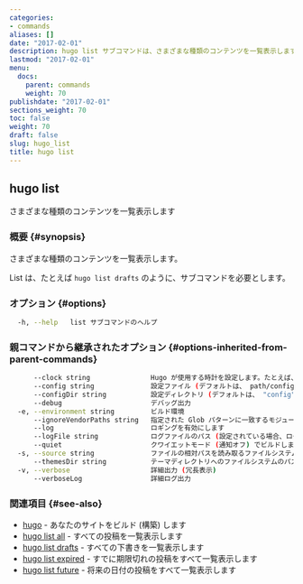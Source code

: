 ```yaml
---
categories:
- commands
aliases: []
date: "2017-02-01"
description: hugo list サブコマンドは、さまざまな種類のコンテンツを一覧表示します。
lastmod: "2017-02-01"
menu:
  docs:
    parent: commands
    weight: 70
publishdate: "2017-02-01"
sections_weight: 70
toc: false
weight: 70
draft: false
slug: hugo_list
title: hugo list
---
```

## hugo list

さまざまな種類のコンテンツを一覧表示します

### 概要 {#synopsis}

さまざまな種類のコンテンツを一覧表示します。

List は、たとえば `hugo list drafts` のように、サブコマンドを必要とします。

### オプション {#options}

```bash
  -h, --help   list サブコマンドのヘルプ
```

### 親コマンドから継承されたオプション {#options-inherited-from-parent-commands}

```bash
      --clock string               Hugo が使用する時計を設定します。たとえば、 --clock 2021-11-06T22:30:00.00+09:00
      --config string              設定ファイル (デフォルトは、 path/config.yaml|json|toml)
      --configDir string           設定ディレクトリ (デフォルトは、 "config")
      --debug                      デバッグ出力
  -e, --environment string         ビルド環境
      --ignoreVendorPaths string   指定された Glob パターンに一致するモジュールパスの _vendor を無視します
      --log                        ロギングを有効にします
      --logFile string             ログファイルのパス (設定されている場合、ログが自動的に有効になります)
      --quiet                      クワイエットモード (通知オフ) でビルドします
  -s, --source string              ファイルの相対パスを読み取るファイルシステムのパス
      --themesDir string           テーマディレクトリへのファイルシステムのパス
  -v, --verbose                    詳細出力 (冗長表示)
      --verboseLog                 詳細ログ出力
```

### 関連項目 {#see-also}

* [hugo](/commands/hugo/)	 - あなたのサイトをビルド (構築) します
* [hugo list all](/commands/hugo_list_all/)	 - すべての投稿を一覧表示します
* [hugo list drafts](/commands/hugo_list_drafts/)	 - すべての下書きを一覧表示します
* [hugo list expired](/commands/hugo_list_expired/)	 - すでに期限切れの投稿をすべて一覧表示します
* [hugo list future](/commands/hugo_list_future/)	 - 将来の日付の投稿をすべて一覧表示します

